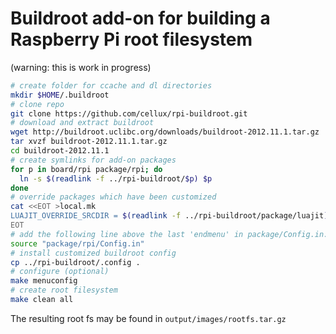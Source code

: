 # Buildroot add-on for building a Raspberry Pi root filesystem

(warning: this is work in progress)

```bash
# create folder for ccache and dl directories
mkdir $HOME/.buildroot
# clone repo
git clone https://github.com/cellux/rpi-buildroot.git
# download and extract buildroot
wget http://buildroot.uclibc.org/downloads/buildroot-2012.11.1.tar.gz
tar xvzf buildroot-2012.11.1.tar.gz
cd buildroot-2012.11.1
# create symlinks for add-on packages
for p in board/rpi package/rpi; do
  ln -s $(readlink -f ../rpi-buildroot/$p) $p
done
# override packages which have been customized
cat <<EOT >local.mk
LUAJIT_OVERRIDE_SRCDIR = $(readlink -f ../rpi-buildroot/package/luajit)
EOT
# add the following line above the last 'endmenu' in package/Config.in:
source "package/rpi/Config.in"
# install customized buildroot config
cp ../rpi-buildroot/.config .
# configure (optional)
make menuconfig
# create root filesystem
make clean all
```

The resulting root fs may be found in `output/images/rootfs.tar.gz`
